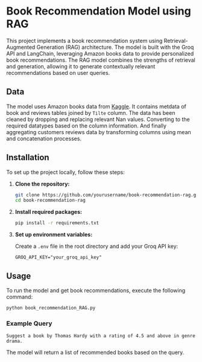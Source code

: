 # Book Recommendation Model using RAG

This project implements a book recommendation system using Retrieval-Augmented Generation (RAG) architecture. The model is built with the Groq API and LangChain, leveraging Amazon books data to provide personalized book recommendations. The RAG model combines the strengths of retrieval and generation, allowing it to generate contextually relevant recommendations based on user queries.

## Data

The model uses Amazon books data from [Kaggle](https://www.kaggle.com/datasets/mohamedbakhet/amazon-books-reviews?select=books_data.csv). It contains metdata of book and reviews tables joined by `Tilte` column. The data has been cleaned by dropping and replacing relevant Nan values. Converting to the required datatypes based on the column information. And finally aggregating customers reviews data by transforming columns using mean and concatenation processes.

## Installation

To set up the project locally, follow these steps:

1. **Clone the repository:**

   ```bash
   git clone https://github.com/yourusername/book-recommendation-rag.git
   cd book-recommendation-rag
   ```

2. **Install required packages:**

   ```bash
   pip install -r requirements.txt
   ```

3. **Set up environment variables:**
   
   Create a `.env` file in the root directory and add your Groq API key:

   ```plaintext
   GROQ_API_KEY="your_groq_api_key"
   ```

## Usage

To run the model and get book recommendations, execute the following command:

```bash
python book_recommendation_RAG.py
```

### Example Query

```plaintext
Suggest a book by Thomas Hardy with a rating of 4.5 and above in genre drama.
```

The model will return a list of recommended books based on the query.

